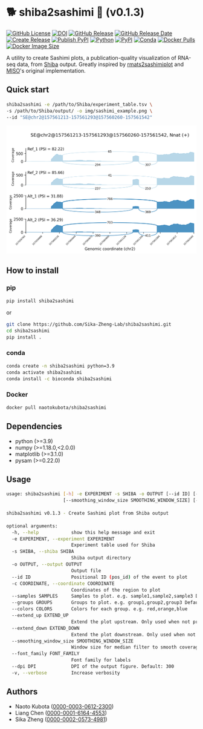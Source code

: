 # 🐕 shiba2sashimi 🍣 (v0.1.3)

[![GitHub License](https://img.shields.io/github/license/Sika-Zheng-Lab/shiba2sashimi)](https://github.com/Sika-Zheng-Lab/shiba2sashimi/blob/main/LICENSE)
[![DOI](https://zenodo.org/badge/947608002.svg)](https://doi.org/10.5281/zenodo.15042265)
[![GitHub Release](https://img.shields.io/github/v/release/Sika-Zheng-Lab/shiba2sashimi?style=flat)](https://github.com/Sika-Zheng-Lab/shiba2sashimi/releases)
[![GitHub Release Date](https://img.shields.io/github/release-date/Sika-Zheng-Lab/shiba2sashimi)](https://github.com/Sika-Zheng-Lab/shiba2sashimi/releases)
[![Create Release](https://github.com/Sika-Zheng-Lab/shiba2sashimi/actions/workflows/release.yaml/badge.svg)](https://github.com/Sika-Zheng-Lab/shiba2sashimi/actions/workflows/release.yaml)
[![Publish PyPI](https://github.com/Sika-Zheng-Lab/shiba2sashimi/actions/workflows/publish.yaml/badge.svg)](https://github.com/Sika-Zheng-Lab/shiba2sashimi/actions/workflows/publish.yaml)
[![Python](https://img.shields.io/pypi/pyversions/shiba2sashimi.svg?label=Python&color=blue)](https://pypi.org/project/shiba2sashimi/)
[![PyPI](https://img.shields.io/pypi/v/shiba2sashimi.svg?label=PyPI&color=orange)](https://pypi.org/project/shiba2sashimi/)
[![Conda](https://img.shields.io/conda/v/bioconda/shiba2sashimi?color=3EB049)](https://anaconda.org/bioconda/shiba2sashimi)
[![Docker Pulls](https://img.shields.io/docker/pulls/naotokubota/shiba2sashimi)](https://hub.docker.com/r/naotokubota/shiba2sashimi)
[![Docker Image Size](https://img.shields.io/docker/image-size/naotokubota/shiba2sashimi)](https://hub.docker.com/r/naotokubota/shiba2sashimi)

A utility to create Sashimi plots, a publication-quality visualization of RNA-seq data, from [Shiba](https://github.com/Sika-Zheng-Lab/Shiba) output. Greatly inspired by [rmats2sashimiplot](https://github.com/Xinglab/rmats2sashimiplot) and [MISO](https://miso.readthedocs.io/en/fastmiso/sashimi.html)'s original implementation.

## Quick start

```bash
shiba2sashimi -e /path/to/Shiba/experiment_table.tsv \
-s /path/to/Shiba/output/ -o img/sashimi_example.png \
--id "SE@chr2@157561213-157561293@157560260-157561542"
```

![Sashimi plot example](https://raw.githubusercontent.com/Sika-Zheng-Lab/shiba2sashimi/main/img/sashimi_example.png)

## How to install

### pip

```bash
pip install shiba2sashimi
```

or

```bash
git clone https://github.com/Sika-Zheng-Lab/shiba2sashimi.git
cd shiba2sashimi
pip install .
```

### conda

```bash
conda create -n shiba2sashimi python=3.9
conda activate shiba2sashimi
conda install -c bioconda shiba2sashimi
```

### Docker

```bash
docker pull naotokubota/shiba2sashimi
```

## Dependencies

- python (>=3.9)
- numpy (>=1.18.0,<2.0.0)
- matplotlib (>=3.1.0)
- pysam (>=0.22.0)

## Usage

```bash
usage: shiba2sashimi [-h] -e EXPERIMENT -s SHIBA -o OUTPUT [--id ID] [-c COORDINATE] [--samples SAMPLES] [--groups GROUPS] [--colors COLORS] [--extend_up EXTEND_UP] [--extend_down EXTEND_DOWN]
                     [--smoothing_window_size SMOOTHING_WINDOW_SIZE] [--font_family FONT_FAMILY] [--dpi DPI] [-v]

shiba2sashimi v0.1.3 - Create Sashimi plot from Shiba output

optional arguments:
  -h, --help            show this help message and exit
  -e EXPERIMENT, --experiment EXPERIMENT
                        Experiment table used for Shiba
  -s SHIBA, --shiba SHIBA
                        Shiba output directory
  -o OUTPUT, --output OUTPUT
                        Output file
  --id ID               Positional ID (pos_id) of the event to plot
  -c COORDINATE, --coordinate COORDINATE
                        Coordinates of the region to plot
  --samples SAMPLES     Samples to plot. e.g. sample1,sample2,sample3 Default: all samples in the experiment table
  --groups GROUPS       Groups to plot. e.g. group1,group2,group3 Default: all groups in the experiment table. Overrides --samples
  --colors COLORS       Colors for each group. e.g. red,orange,blue
  --extend_up EXTEND_UP
                        Extend the plot upstream. Only used when not providing coordinates. Default: 500
  --extend_down EXTEND_DOWN
                        Extend the plot downstream. Only used when not providing coordinates. Default: 500
  --smoothing_window_size SMOOTHING_WINDOW_SIZE
                        Window size for median filter to smooth coverage plot. Greater value gives smoother plot. Default: 21
  --font_family FONT_FAMILY
                        Font family for labels
  --dpi DPI             DPI of the output figure. Default: 300
  -v, --verbose         Increase verbosity
```

## Authors

- Naoto Kubota ([0000-0003-0612-2300](https://orcid.org/0000-0003-0612-2300))
- Liang Chen ([0000-0001-6164-4553](https://orcid.org/0000-0001-6164-4553))
- Sika Zheng ([0000-0002-0573-4981](https://orcid.org/0000-0002-0573-4981))
